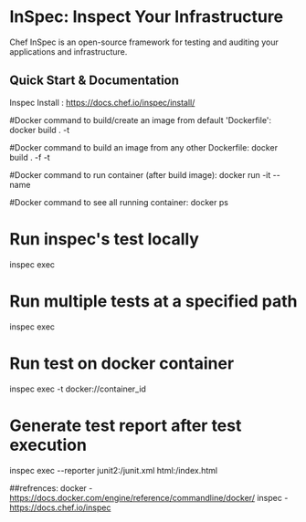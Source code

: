# InSpec: Inspect Your Infrastructure

Chef InSpec is an open-source framework for testing and auditing your applications and infrastructure.


## Quick Start & Documentation
Inspec Install : https://docs.chef.io/inspec/install/

#Docker command to build/create an image from default 'Dockerfile':
docker build . -t <image-name>

#Docker command to build an image from any other Dockerfile:
docker build . -f <docker file name> -t <image-name>

#Docker command to run container (after build image):
docker run -it --name <container name> <image name or id>

#Docker command to see all running container: docker ps

# Run inspec's test locally
inspec exec <test file name with path>

# Run multiple tests at a specified path
inspec exec <tests path>

# Run test on docker container
inspec exec <test file with path> -t docker://container_id

# Generate test report after test execution
inspec exec <test file or tests path> --reporter junit2:<any-path>/junit.xml html:<any-path>/index.html


##refrences: 
docker - https://docs.docker.com/engine/reference/commandline/docker/
inspec - https://docs.chef.io/inspec